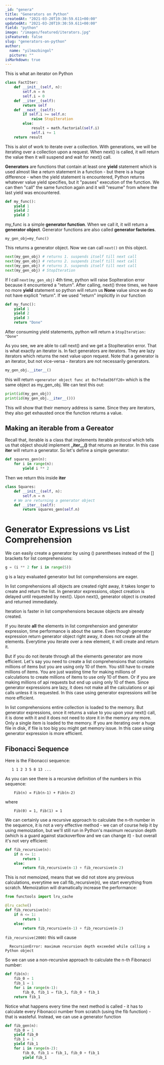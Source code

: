 ```yaml
---
_id: "genera"
title: "Generators on Python"
createdAt: "2021-03-20T19:30:59.611+00:00"
updatedAt: "2021-03-20T19:30:59.611+00:00"
field: "python"
image: "/images/featured/iterators.jpg"
isFeatured: false
slug: "generators-on-python"
author:
  name: "yilmazbingol"
  picture: ""
isMarkdown: true
---
```


This is what an iterator on Python

```py
class FactIter:
    def __init__(self, n):
        self.n = n
        self.i = 0
    def __iter__(self):
        return self
    def __next__(self):
        if self.i >= self.n:
            raise StopIteration
        else:
            result = math.factorial(self.i)
            self.i += 1
    return result
```

This is alot of work to iterate over a collection. With generations, we will be iterating over a collection upon a request. When next() is called, it will return the value then it will suspend and wait for next() call.

**Generators** are functions that contain at least one **yield** statement which is used almost like a return statement in a function - but there is a huge difference - when the yield statement is encountered, Python returns whatever value yield specifies, but it "pauses" execution of the function. We can then "call" the same function again and it will "resume" from where the last yield was encountered.

```py
def my_func():
    yield 1
    yield 2
    yield 3
```

my_func is a simple **generator function**. When we call it, it will return a **generator object**. Generator functions are also called **generator factories**.

    my_gen_obj=my_func()

This returns a generator object. Now we can call `next()` on this object.

```py
next(my_gen_obj) # returns 1. suspends itself till next call
next(my_gen_obj) # returns 2. suspends itself till next call
next(my_gen_obj) # returns 3. suspends itself till next call
next(my_gen_obj) # StopIteration
```

If I call `next(my_gen_obj)` 4th time, python will raise SopIteration error because it encountered a "return". After calling, next() three times, we have no more **yield** statement so python will return us **None** value since we do not have explicit "return". If we used "return" implicitly in our function

```py
def my_func():
    yield 1
    yield 2
    yield 3
    return "Done"
```

After consuming yield statements, python will return a `StopIteration: "Done"`

As you see, we are able to call next() and we get a StopIteration error. That is what exactly an iterator is. In fact generators are iterators. They are lazy iterators which returns the next value upon request. Note that a generator is an iterator, but not vice-versa - iterators are not necessarily generators.

```py
my_gen_obj.__iter__()
```

this will return `<generator object func at 0x7fedad36ff20>` which is the same object as my_gen_obj. We can test this out:

```py
print(id(my_gen_obj))
print(id(my_gen_obj.__iter__()))
```

This will show that their memory address is same. Since they are iterators, they also get exhausted once the function returns a value.

## Making an iterable from a Gereator

Recall that, iterable is a class that implements iterable protocol which tells us that object should implement **\_iter\_\_()** that returns an iterator. In this case **iter** will return a generator. So let's define a simple generator:

```py
def squares_gen(n):
    for i in range(n):
        yield i ** 2
```

Then we return this inside **iter**

```py
class Squares:
    def __init__(self, n):
        self.n = n
    # We are returning a generator object
    def __iter__(self):
        return squares_gen(self.n)
```

# Generator Expressions vs List Comprehension

We can easily create a generator by using () parentheses instead of the [] brackets for list comprehensions:

```py
g = (i ** 2 for i in range(5))
```

g is a lazy evaluated generator but list comprehensions are eager.

In list comprehensions all objects are created right away, it takes longer to create and return the list. In generator expressions, object creation is delayed until requested by next(). Upon next(), generator object is created and returned immediately.

Iteration is faster in list comprehensions because objects are already created.

If you iterate **all** the elements in list comprehension and generator expression, time performance is about the same. Even though generator expression return generator object right away, it does not create all the elements. Everytime you iterate over a new element, it will create and return it.

But if you do not iterate through all the elements generator are more efficient. Let's say you need to create a list comprehensions that contains millions of items but you are using only 10 of them. You still have to create millions of items. You are just wasting time for making millions of calculations to create millions of items to use only 10 of them. Or if you are making millions of api requests but end up using only 10 of them. Since generator expressions are lazy, it does not make all the calculations or api calls unless it is requested. In this case using generator expressions will be more efficient.

In list comprehensions entire collection is loaded to the memory. But generator expressions, once it returns a value to you upon your next() call, it is done with it and it does not need to store it in the memory any more. Only a single item is loaded to the memory. If you are iterating over a huge file in disk, if file is too big you might get memory issue. In this case using generator expression is more efficient.

## Fibonacci Sequence

Here is the Fibonacci sequence:

       1 1 2 3 5 8 13 ...

As you can see there is a recursive definition of the numbers in this sequence:

        Fib(n) = Fib(n-1) + Fib(n-2)

where

        Fib(0) = 1, Fib(1) = 1

We can certainly use a recursive approach to calculate the n-th number in the sequence, it is not a very effective method - we can of course help it by using memoization, but we'll still run in Python's maximum recursion depth (which is a guard against stackoverflow and we can change it) - but overall it's not very efficient:

```py
def fib_recursive(n):
    if n <= 1:
        return 1
    else:
        return fib_recursive(n-1) + fib_recursive(n-2)
```

This is not memoized, means that we did not store any previous calculations, everytime we call fib_recursive(n), we start everything from scratch. Memoization will dramatically increase the performance:

```py
from functools import lru_cache

@lru_cache()
def fib_recursive(n):
    if n <= 1:
        return 1
    else:
        return fib_recursive(n-1) + fib_recursive(n-2)
```

`fib_recursive(2000)` this will cause

      RecursionError: maximum recursion depth exceeded while calling a Python object

So we can use a non-recursive approach to calculate the n-th Fibonacci number:

```py
def fib(n):
    fib_0 = 1
    fib_1 = 1
    for i in range(n-1):
        fib_0, fib_1 = fib_1, fib_0 + fib_1
    return fib_1
```

Notice what happens every time the next method is called - it has to calculate every Fibonacci number from scratch (using the fib function) - that is wasteful. Instead, we can use a generator function

```py
def fib_gen(n):
    fib_0 = 1
    yield fib_0
    fib_1 = 1
    yield fib_1
    for i in range(n-2):
        fib_0, fib_1 = fib_1, fib_0 + fib_1
        yield fib_1
```
